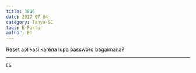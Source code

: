 ```yaml
---
title: 3816
date: 2017-07-04
category: Tanya-SC
tags: E-Faktur
author: EG
---
```


Reset aplikasi karena lupa password bagaimana?

---



`EG`
